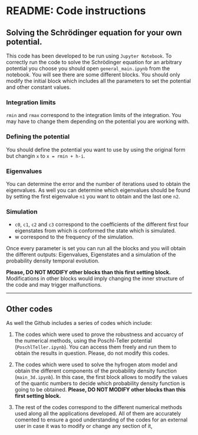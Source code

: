 # README: Code instructions 

## Solving the Schrödinger equation for your own potential. 
This code has been developed to be run using `Jupyter Notebook`. To correctly run the code to solve the Schrödinger equation for 
an arbitrary potential you choose you should open `general_main.ipynb` from the notebook. You will see there are some different blocks. 
You should only modify the initial block which includes all the parameters to set the potential and other constant values. 

### Integration limits
`rmin` and `rmax` correspond to the integration limits of the integration. You may have to change them depending on the potential 
you are working with.

### Defining the potential
You should define the potential you want to use by using the original form but changin `x` to `x = rmin + h·i`. 

### Eigenvalues
You can determine the error and the number of iterations used to obtain the eigenvalues. As well you can determine which eigenvalues 
should be found by setting the first eigenvalue `n1` you want to obtain and the last one `n2`.

### Simulation
- `c0`, `c1`, `c2` and `c3` correspond to the coefficients of the different first four eigenstates from which is conformed the state which is 
simulated.
- w correspond to the frequency of the simulation.

Once every parameter is set you can run all the blocks and you will obtain the different outputs: Eigenvalues, Eigenstates and a simulation of the probability density temporal evolution.

**Please, DO NOT MODIFY other blocks than this first setting block.** Modifications in other blocks would imply changing the inner structure of the code
and may trigger malfunctions.

***

## Other codes
As well the Github includes a series of codes which include:
1) The codes which were used to prove the robustness and accuarcy of the numerical methods, using the Poschl-Teller potential (`PoschlTeller.ipynb`). 
You can access them freely and run them to obtain the results in question. Please, do not modify this codes. 

2) The codes which were used to solve the hyfrogen atom model and obtain the different components of the probability density function (`main_3d.ipynb`). 
In this case, the first block allows to modify the values of the quantic numbers to decide which probability density function is going to be obtained.
**Please, DO NOT MODIFY other blocks than this first setting block.**

3) The rest of the codes correspond to the different numerical methods used along all the applications developed. All of them are 
accurately comented to ensure a good understanding of the codes for an external user in case it was to modify or change any section of it, 
